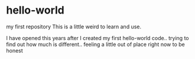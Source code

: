 # hello-world
my first repository
This is a little weird to learn and use.

I have opened this years after I created my first hello-world code.. 
trying to find out how much is different..
feeling a little out of place right now to be honest
